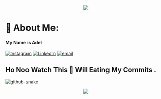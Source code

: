 <p align="center">
  <img src="https://capsule-render.vercel.app/api?type=waving&color=gradient&text=Hey!!&height=100&section=header"/>
</p>

# 💫 About Me:
#### My Name is Adel 
[![Instagram](https://img.shields.io/badge/Instagram-%23E4405F.svg?logo=Instagram&logoColor=white)](https://instagram.com/Sree_dee_p) [![LinkedIn](https://img.shields.io/badge/LinkedIn-%230077B5.svg?logo=linkedin&logoColor=white)](https://linkedin.com/in/Sreedeep-Pradeep ) [![email](https://img.shields.io/badge/Email-D14836?logo=gmail&logoColor=white)](mailto:adeldevs87gmail.com) <br/>


## Ho Noo Watch This 🐍 Will Eating My Commits .

<picture>
  <source media="(prefers-color-scheme: dark)" srcset="https://raw.githubusercontent.com/adeldevs/adeldevs/output/github-snake-dark.svg" />
  <source media="(prefers-color-scheme: light)" srcset="https://raw.githubusercontent.com/adeldevs/adeldevs/output/github-snake.svg" />
  <img alt="github-snake" src="https://raw.githubusercontent.com/adeldevs/adeldevs/output/github-snake.svg" />
</picture>


<p align="center">
  <img src="https://capsule-render.vercel.app/api?type=waving&color=gradient&height=100&section=footer"/>
</p>
